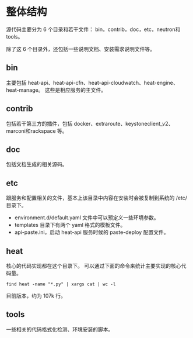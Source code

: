 # 整体结构
源代码主要分为 6 个目录和若干文件：
bin，contrib，doc，etc，neutron和tools。

除了这 6 个目录外，还包括一些说明文档、安装需求说明文件等。

## bin
主要包括 heat-api、heat-api-cfn、heat-api-cloudwatch、heat-engine、heat-manage。
这些是相应服务的主文件。

##	contrib
包括若干第三方的插件，包括 docker、extraroute、keystoneclient_v2、marconi和rackspace 等。

##	doc
包括文档生成的相关源码。

##	etc
跟服务和配置相关的文件，基本上该目录中内容在安装时会被复制到系统的 /etc/ 目录下。
* environment.d/default.yaml 文件中可以预定义一些环境参数。
* templates 目录下有两个 yaml 格式的模板文件。
* api-paste.ini，启动 heat-api 服务时候的 paste-deploy 配置文件。

##	heat
核心的代码实现都在这个目录下。
可以通过下面的命令来统计主要实现的核心代码量。
```
find heat -name "*.py" | xargs cat | wc -l
```
目前版本，约为 107k 行。

##	tools
一些相关的代码格式化检测、环境安装的脚本。
